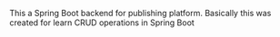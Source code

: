 This a Spring Boot backend for publishing platform. Basically this was created for learn CRUD operations in Spring Boot
